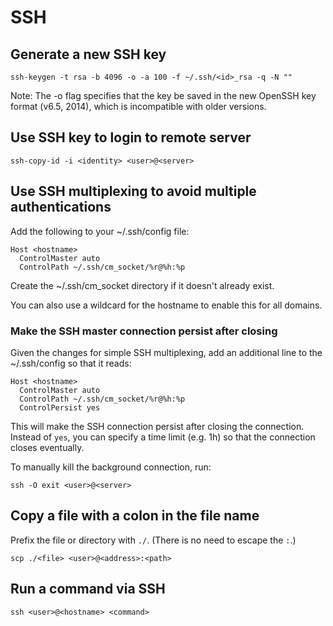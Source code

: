 # SSH

## Generate a new SSH key

```
ssh-keygen -t rsa -b 4096 -o -a 100 -f ~/.ssh/<id>_rsa -q -N ""
```

Note: The -o flag specifies that the key be saved in the new OpenSSH key format
(v6.5, 2014), which is incompatible with older versions.


## Use SSH key to login to remote server

```
ssh-copy-id -i <identity> <user>@<server>
```

## Use SSH multiplexing to avoid multiple authentications

Add the following to your ~/.ssh/config file:

```
Host <hostname>
  ControlMaster auto
  ControlPath ~/.ssh/cm_socket/%r@%h:%p
```

Create the ~/.ssh/cm_socket directory if it doesn't already exist.

You can also use a wildcard for the hostname to enable this for all domains.

### Make the SSH master connection persist after closing

Given the changes for simple SSH multiplexing, add an additional line to the
~/.ssh/config so that it reads:

```
Host <hostname>
  ControlMaster auto
  ControlPath ~/.ssh/cm_socket/%r@%h:%p
  ControlPersist yes
```

This will make the SSH connection persist after closing the connection. Instead
of `yes`, you can specify a time limit (e.g. 1h) so that the connection closes
eventually.

To manually kill the background connection, run:
```
ssh -O exit <user>@<server>
```

## Copy a file with a colon in the file name

Prefix the file or directory with `./`. (There is no need to escape the `:`.)
```
scp ./<file> <user>@<address>:<path>
```


## Run a command via SSH

```
ssh <user>@<hostname> <command>
```
